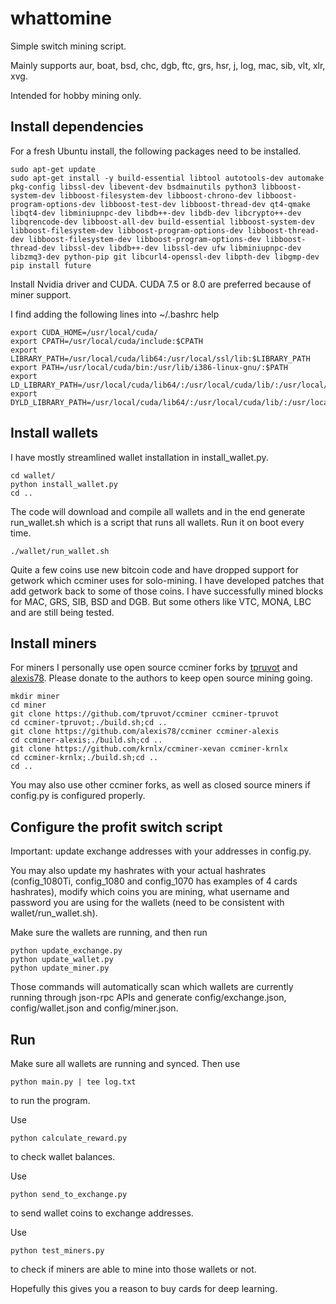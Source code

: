 # whattomine
Simple switch mining script.

Mainly supports aur, boat, bsd, chc, dgb, ftc, grs, hsr, j, log, mac, sib, vlt, xlr, xvg.

Intended for hobby mining only.


## Install dependencies

For a fresh Ubuntu install, the following packages need to be installed.

```
sudo apt-get update
sudo apt-get install -y build-essential libtool autotools-dev automake pkg-config libssl-dev libevent-dev bsdmainutils python3 libboost-system-dev libboost-filesystem-dev libboost-chrono-dev libboost-program-options-dev libboost-test-dev libboost-thread-dev qt4-qmake libqt4-dev libminiupnpc-dev libdb++-dev libdb-dev libcrypto++-dev libqrencode-dev libboost-all-dev build-essential libboost-system-dev libboost-filesystem-dev libboost-program-options-dev libboost-thread-dev libboost-filesystem-dev libboost-program-options-dev libboost-thread-dev libssl-dev libdb++-dev libssl-dev ufw libminiupnpc-dev libzmq3-dev python-pip git libcurl4-openssl-dev libpth-dev libgmp-dev
pip install future
```

Install Nvidia driver and CUDA. CUDA 7.5 or 8.0 are preferred because of miner support. 

I find adding the following lines into ~/.bashrc help

```
export CUDA_HOME=/usr/local/cuda/
export CPATH=/usr/local/cuda/include:$CPATH
export LIBRARY_PATH=/usr/local/cuda/lib64:/usr/local/ssl/lib:$LIBRARY_PATH
export PATH=/usr/local/cuda/bin:/usr/lib/i386-linux-gnu/:$PATH
export LD_LIBRARY_PATH=/usr/local/cuda/lib64/:/usr/local/cuda/lib/:/usr/local/ssl/lib:$LD_LIBRARY_PATH
export DYLD_LIBRARY_PATH=/usr/local/cuda/lib64/:/usr/local/cuda/lib/:/usr/local/ssl/lib:$DYLD_LIBRARY_PATH
```


## Install wallets

I have mostly streamlined wallet installation in install_wallet.py.

```
cd wallet/
python install_wallet.py
cd ..
```
The code will download and compile all wallets and in the end generate run_wallet.sh which is a script that runs all wallets. Run it on boot every time.

```
./wallet/run_wallet.sh
```

Quite a few coins use new bitcoin code and have dropped support for getwork which ccminer uses for solo-mining. I have developed patches that add getwork back to some of those coins. I have successfully mined blocks for MAC, GRS, SIB, BSD and DGB. But some others like VTC, MONA, LBC and are still being tested. 

## Install miners

For miners I personally use open source ccminer forks by [tpruvot](https://github.com/tpruvot/ccminer) and [alexis78](https://github.com/alexis78). Please donate to the authors to keep open source mining going.

```
mkdir miner
cd miner
git clone https://github.com/tpruvot/ccminer ccminer-tpruvot
cd ccminer-tpruvot;./build.sh;cd ..
git clone https://github.com/alexis78/ccminer ccminer-alexis
cd ccminer-alexis;./build.sh;cd ..
git clone https://github.com/krnlx/ccminer-xevan ccminer-krnlx
cd ccminer-krnlx;./build.sh;cd ..
cd ..
```

You may also use other ccminer forks, as well as closed source miners if config.py is configured properly.

## Configure the profit switch script

Important: update exchange addresses with your addresses in config.py. 

You may also update my hashrates with your actual hashrates (config_1080Ti, config_1080 and config_1070 has examples of 4 cards hashrates), modify which coins you are mining, what username and password you are using for the wallets (need to be consistent with wallet/run_wallet.sh).

Make sure the wallets are running, and then run
```
python update_exchange.py
python update_wallet.py
python update_miner.py
```
Those commands will automatically scan which wallets are currently running through json-rpc APIs and generate config/exchange.json, config/wallet.json and config/miner.json.

## Run

Make sure all wallets are running and synced. Then use 

```
python main.py | tee log.txt
```

to run the program.

Use 

```
python calculate_reward.py
```
to check wallet balances.

Use 

```
python send_to_exchange.py
```
to send wallet coins to exchange addresses.

Use

```
python test_miners.py
```

to check if miners are able to mine into those wallets or not.

Hopefully this gives you a reason to buy cards for deep learning.
